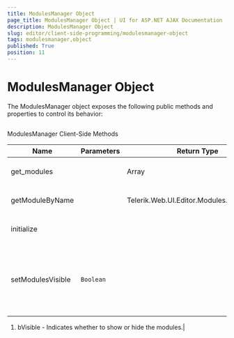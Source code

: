 ```yaml
---
title: ModulesManager Object
page_title: ModulesManager Object | UI for ASP.NET AJAX Documentation
description: ModulesManager Object
slug: editor/client-side-programming/modulesmanager-object
tags: modulesmanager,object
published: True
position: 11
---
```


# ModulesManager Object



The ModulesManager object exposes the following public methods and properties to control its behavior:

## 

ModulesManager Client-Side Methods


| Name | Parameters | Return Type | Description |
| ------ | ------ | ------ | ------ |
|get_modules||Array|Returns the modules collection.|
|getModuleByName||Telerik.Web.UI.Editor.Modules.ModuleBase|Initializes the modules manager.|
|initialize|||Initializes the modules manager.|
|setModulesVisible|`Boolean`||Sets the visibility states of the modules.The method takes the following arguments:

1. bVisible - Indicates whether to show or hide the modules.|
